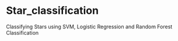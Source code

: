 # Star_classification
Classifying Stars using SVM, Logistic Regression and Random Forest Classification
